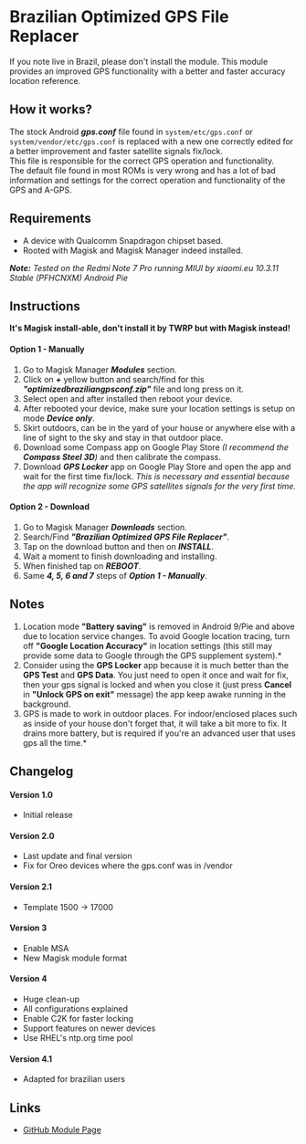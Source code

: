 # Brazilian Optimized GPS File Replacer
If you note live in Brazil, please don't install the module.
This module provides an improved GPS functionality with a better and faster accuracy location reference.

## How it works?
   The stock Android **_gps.conf_** file found in `system/etc/gps.conf` or `system/vendor/etc/gps.conf` is replaced with a new one correctly edited for a better improvement and faster satellite signals fix/lock.  
   This file is responsible for the correct GPS operation and functionality.  
   The default file found in most ROMs is very wrong and has a lot of bad information and settings for the correct operation and functionality of the GPS and A-GPS.  
   
## Requirements
- A device with Qualcomm Snapdragon chipset based.
- Rooted with Magisk and Magisk Manager indeed installed.

*__Note:__ Tested on the Redmi Note 7 Pro running MIUI by xiaomi.eu 10.3.11 Stable (PFHCNXM) Android Pie*

## Instructions
__It's Magisk install-able, don't install it by TWRP but with Magisk instead!__

#### Option 1 - Manually
1. Go to Magisk Manager **_Modules_** section.
2. Click on **_+_** yellow button and search/find for this **_"optimizedbraziliangpsconf.zip"_** file and long press on it.
3. Select open and after installed then reboot your device.
4. After rebooted your device, make sure your location settings is setup on mode **_Device only_**.
5. Skirt outdoors, can be in the yard of your house or anywhere else with a line of sight to the sky and stay in that outdoor place.
6. Download some Compass app on Google Play Store *(I recommend the **Compass Steel 3D**)* and then calibrate the compass.
7. Download **_GPS Locker_** app on Google Play Store and open the app and wait for the first time fix/lock. *This is necessary and essential because the app will recognize some GPS satellites signals for the very first time.*

#### Option 2 - Download
1. Go to Magisk Manager **_Downloads_** section.
2. Search/Find **_"Brazilian Optimized GPS File Replacer"_**.
3. Tap on the download button and then on **_INSTALL_**.
4. Wait a moment to finish downloading and installing.
5. When finished tap on **_REBOOT_**.
6. Same **_4, 5, 6 and 7_** steps of **_Option 1 - Manually_**.

## Notes
1. Location mode __"Battery saving"__ is removed in Android 9/Pie and above due to location service changes. To avoid Google location tracing, turn off __"Google Location Accuracy"__ in location settings (this still may provide some data to Google through the GPS supplement system).*
2. Consider using the __GPS Locker__ app because it is much better than the __GPS Test__ and __GPS Data__. You just need to open it once and wait for fix, then your gps signal is locked and when you close it (just press __Cancel__ in __"Unlock GPS on exit"__ message) the app keep awake running in the background.
3. GPS is made to work in outdoor places. For indoor/enclosed places such as inside of your house don't forget that, it will take a bit more to fix. It drains more battery, but is required if you're an advanced user that uses gps all the time.*  
   
## Changelog
#### Version 1.0
- Initial release

#### Version 2.0
- Last update and final version
- Fix for Oreo devices where the gps.conf was in /vendor

#### Version 2.1
- Template 1500 -> 17000

#### Version 3
- Enable MSA
- New Magisk module format

#### Version 4
- Huge clean-up
- All configurations explained
- Enable C2K for faster locking
- Support features on newer devices
- Use RHEL's ntp.org time pool

#### Version 4.1
- Adapted for brazilian users

## Links
- [GitHub Module Page](https://github.com/Magisk-Modules-Repo/optmizedgpsconf)
